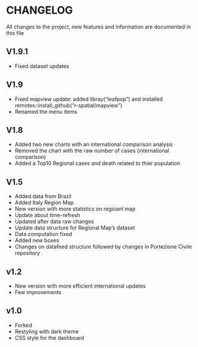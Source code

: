 CHANGELOG
================

All changes to the project, new features and information are documented
in this file

## V1.9.1

  - Fixed dataset updates

## V1.9

  - Fixed mapview update: added libray(“leafpop”) and installed
    remotes::install\_github(“r-spatial/mapview”)
  - Renamed the menu items

## V1.8

  - Added two new charts with an international comparison analysis
  - Removed the chart with the raw number of cases (international
    comparison)
  - Added a Top10 Regional cases and death related to thier population

## V1.5

  - Added data from Brazil
  - Added Italy Region Map
  - New version with more statistics on regioanl map
  - Update about time-refresh
  - Updated after data raw changes
  - Update data structure for Regional Map’s dataset
  - Data computation fixed
  - Added new boxes
  - Changes on datafeed structure followed by changes in Portezione
    Civile repository

## v1.2

  - New version with more efficient international updates
  - Few improvements

## v1.0

  - Forked
  - Restyling with dark theme
  - CSS style for the dashboard
